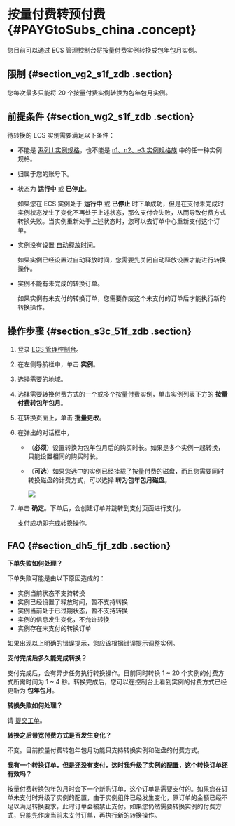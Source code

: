 # 按量付费转预付费 {#PAYGtoSubs_china .concept}

您目前可以通过 ECS 管理控制台将按量付费实例转换成包年包月实例。

## 限制 {#section_vg2_s1f_zdb .section}

您每次最多只能将 20 个按量付费实例转换为包年包月实例。

## 前提条件 {#section_wg2_s1f_zdb .section}

待转换的 ECS 实例需要满足以下条件：

-   不能是 [系列 I 实例规格](https://www.alibabacloud.com/help/doc-detail/55263.htm)，也不能是 [n1、n2、e3 实例规格族](https://www.alibabacloud.com/help/doc-detail/25378.htm#previousgeneration) 中的任一种实例规格。

-   归属于您的账号下。

-   状态为 **运行中** 或 **已停止**。

    如果您在 ECS 实例处于 **运行中** 或 **已停止** 时下单成功，但是在支付未完成时实例状态发生了变化不再处于上述状态，那么支付会失败，从而导致付费方式转换失败。当实例重新处于上述状态时，您可以去订单中心重新支付这个订单。

-   实例没有设置 [自动释放时间](https://www.alibabacloud.com/help/doc-detail/25442.htm)。

    如果实例已经设置过自动释放时间，您需要先关闭自动释放设置才能进行转换操作。

-   实例不能有未完成的转换订单。

    如果实例有未支付的转换订单，您需要作废这个未支付的订单后才能执行新的转换操作。


## 操作步骤 {#section_s3c_51f_zdb .section}

1.  登录 [ECS 管理控制台](https://ecs.console.aliyun.com/)。
2.  在左侧导航栏中，单击 **实例**。
3.  选择需要的地域。
4.  选择需要转换付费方式的一个或多个按量付费实例，单击实例列表下方的 **按量付费转包年包月**。
5.  在转换页面上，单击 **批量更改**。
6.  在弹出的对话框中，
    -   （**必须**）设置转换为包年包月后的购买时长。如果是多个实例一起转换，只能设置相同的购买时长。
    -   （**可选**）如果您选中的实例已经挂载了按量付费的磁盘，而且您需要同时转换磁盘的计费方式，可以选择 **转为包年包月磁盘**。

        ![](http://static-aliyun-doc.oss-cn-hangzhou.aliyuncs.com/assets/img/9588/15429431515592_zh-CN.png)

7.  单击 **确定**。下单后，会创建订单并跳转到支付页面进行支付。

    支付成功即完成转换操作。


## FAQ {#section_dh5_fjf_zdb .section}

**下单失败如何处理？**

下单失败可能是由以下原因造成的：

-   实例当前状态不支持转换
-   实例已经设置了释放时间，暂不支持转换
-   实例当前处于已过期状态，暂不支持转换
-   实例的信息发生变化，不允许转换
-   实例存在未支付的转换订单

如果出现以上明确的错误提示，您应该根据错误提示调整实例。

**支付完成后多久能完成转换？**

支付完成后，会有异步任务执行转换操作。目前同时转换 1 ~ 20 个实例的付费方式所需时间为 1 ~ 4 秒。转换完成后，您可以在控制台上看到实例的付费方式已经更新为 **包年包月**。

**转换失败如何处理？**

请 [提交工单](https://workorder-intl.console.aliyun.com/#/ticket/createIndex)。

**转换之后带宽付费方式是否发生变化？**

不变。目前按量付费转包年包月功能只支持转换实例和磁盘的付费方式。

**我有一个转换订单，但是还没有支付，这时我升级了实例的配置，这个转换订单还有效吗？**

按量付费转换包年包月时会下一个新购订单，这个订单是需要支付的。如果您在订单未支付时升级了实例的配置，由于实例组件已经发生变化，原订单的金额已经不足以满足转换要求，此时订单会被禁止支付。如果您仍然需要转换实例的付费方式，只能先作废当前未支付订单，再执行新的转换操作。

